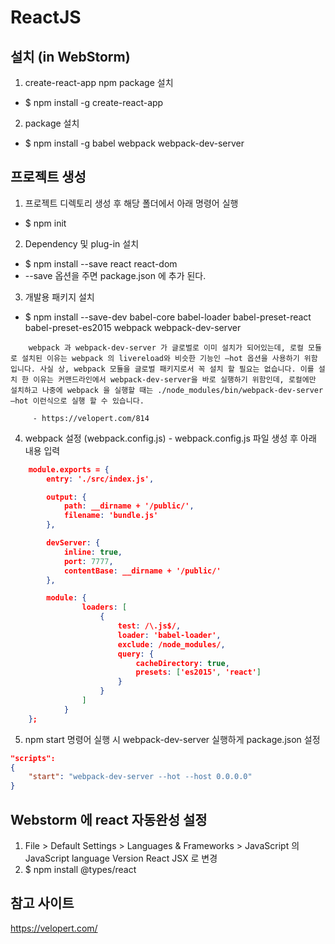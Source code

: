 # ReactJS

## 설치 (in WebStorm)
 
 1. create-react-app npm package 설치
  - $ npm install -g create-react-app 

 2. package 설치
  - $ npm install -g babel webpack webpack-dev-server

## 프로젝트 생성
  
  1. 프로젝트 디렉토리 생성 후 해당 폴더에서 아래 명령어 실행 
   - $ npm init

  2. Dependency 및 plug-in 설치
   - $ npm install --save react react-dom
   - --save 옵션을 주면 package.json 에 추가 된다.

  3. 개발용 패키지 설치
   - $ npm install --save-dev babel-core babel-loader babel-preset-react babel-preset-es2015 webpack webpack-dev-server
   
```
	webpack 과 webpack-dev-server 가 글로벌로 이미 설치가 되어있는데, 로컬 모듈로 설치된 이유는 webpack 의 livereload와 비슷한 기능인 –hot 옵션을 사용하기 위함 입니다. 사실 상, webpack 모듈을 글로벌 패키지로서 꼭 설치 할 필요는 없습니다. 이를 설치 한 이유는 커맨드라인에서 webpack-dev-server을 바로 실행하기 위함인데, 로컬에만 설치하고 나중에 webpack 을 실행할 때는 ./node_modules/bin/webpack-dev-server –hot 이런식으로 실행 할 수 있습니다.

	 - https://velopert.com/814
```

  4. webpack 설정 (webpack.config.js)
    - webpack.config.js 파일 생성 후 아래 내용 입력

```json
	module.exports = {
	    entry: './src/index.js',

	    output: {
	        path: __dirname + '/public/',
	        filename: 'bundle.js'
	    },

	    devServer: {
	        inline: true,
	        port: 7777,
	        contentBase: __dirname + '/public/'
	    },

	    module: {
	            loaders: [
	                {
	                    test: /\.js$/,
	                    loader: 'babel-loader',
	                    exclude: /node_modules/,
	                    query: {
	                        cacheDirectory: true,
	                        presets: ['es2015', 'react']
	                    }
	                }
	            ]
	        }
	};

```


  5. npm start 명령어 실행 시 webpack-dev-server 실행하게 package.json 설정

```json
"scripts": 
{
    "start": "webpack-dev-server --hot --host 0.0.0.0"
}
```

## Webstorm 에 react 자동완성 설정
 
 1. File > Default Settings > Languages & Frameworks > JavaScript 의 JavaScript language Version React JSX 로 변경
 2. $ npm install @types/react 

## 참고 사이트
 https://velopert.com/